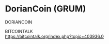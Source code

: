 DorianCoin (GRUM)
===========

DORIANCOIN

BITCOINTALK <br>
https://bitcointalk.org/index.php?topic=403936.0

